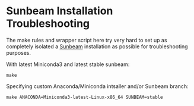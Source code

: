 # Sunbeam Installation Troubleshooting

The make rules and wrapper script here try very hard to set up as completely
isolated a [Sunbeam](https://github.com/sunbeam-labs/sunbeam) installation as
possible for troubleshooting purposes.


With latest Miniconda3 and latest stable sunbeam:

    make

Specifying custom Anaconda/Miniconda intsaller and/or Sunbeam branch:

    make ANACONDA=Miniconda3-latest-Linux-x86_64 SUNBEAM=stable
